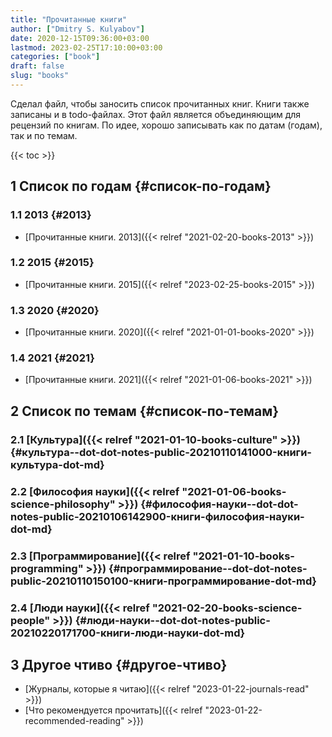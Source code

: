 ```yaml
---
title: "Прочитанные книги"
author: ["Dmitry S. Kulyabov"]
date: 2020-12-15T09:36:00+03:00
lastmod: 2023-02-25T17:10:00+03:00
categories: ["book"]
draft: false
slug: "books"
---
```


Сделал файл, чтобы заносить список прочитанных книг.
Книги также записаны и в todo-файлах.
Этот файл является объединяющим для рецензий по книгам.
По идее, хорошо записывать как по датам (годам), так и по темам.

<!--more-->

{{< toc >}}


## <span class="section-num">1</span> Список по годам {#список-по-годам}


### <span class="section-num">1.1</span> 2013 {#2013}

-   [Прочитанные книги. 2013]({{< relref "2021-02-20-books-2013" >}})


### <span class="section-num">1.2</span> 2015 {#2015}

-   [Прочитанные книги. 2015]({{< relref "2023-02-25-books-2015" >}})


### <span class="section-num">1.3</span> 2020 {#2020}

-   [Прочитанные книги. 2020]({{< relref "2021-01-01-books-2020" >}})


### <span class="section-num">1.4</span> 2021 {#2021}

-   [Прочитанные книги. 2021]({{< relref "2021-01-06-books-2021" >}})


## <span class="section-num">2</span> Список по темам {#список-по-темам}


### <span class="section-num">2.1</span> [Культура]({{< relref "2021-01-10-books-culture" >}}) {#культура--dot-dot-notes-public-20210110141000-книги-культура-dot-md}


### <span class="section-num">2.2</span> [Философия науки]({{< relref "2021-01-06-books-science-philosophy" >}}) {#философия-науки--dot-dot-notes-public-20210106142900-книги-философия-науки-dot-md}


### <span class="section-num">2.3</span> [Программирование]({{< relref "2021-01-10-books-programming" >}}) {#программирование--dot-dot-notes-public-20210110150100-книги-программирование-dot-md}


### <span class="section-num">2.4</span> [Люди науки]({{< relref "2021-02-20-books-science-people" >}}) {#люди-науки--dot-dot-notes-public-20210220171700-книги-люди-науки-dot-md}


## <span class="section-num">3</span> Другое чтиво {#другое-чтиво}

-   [Журналы, которые я читаю]({{< relref "2023-01-22-journals-read" >}})
-   [Что рекомендуется прочитать]({{< relref "2023-01-22-recommended-reading" >}})
